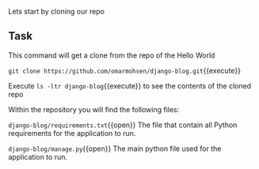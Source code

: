 Lets start by cloning our repo
## Task

This command will get a clone from the repo of the Hello World

`git clone https://github.com/omarmohsen/django-blog.git`{{execute}}

Execute `ls -ltr django-blog`{{execute}} to see the contents of the cloned repo

Within the repository you will find the following files:

`django-blog/requirements.txt`{{open}} The file that contain all Python requirements for the application to run.

`django-blog/manage.py`{{open}} The main python file used for the application to run.
